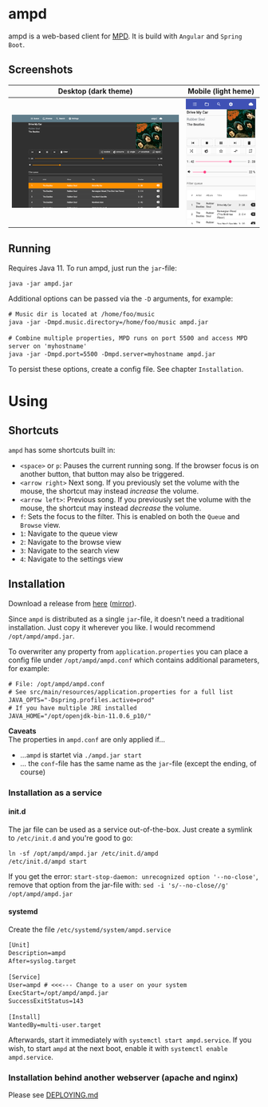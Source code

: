 # ampd

ampd is a web-based client for [MPD](https://www.musicpd.org/). It is build with `Angular` and `Spring Boot`.


## Screenshots

Desktop (dark theme)             |  Mobile (light heme)
:-------------------------:|:-------------------------:
![Screenshot of ampd on a desktop](.github/desktop.png)  |  ![Screenshot of ampd on a mobile device](.github/mobile.png)
 
## Running

Requires Java 11. To run ampd, just run the `jar`-file:
```
java -jar ampd.jar
```

Additional options can be passed via the `-D` arguments, for example:
```
# Music dir is located at /home/foo/music
java -jar -Dmpd.music.directory=/home/foo/music ampd.jar

# Combine multiple properties, MPD runs on port 5500 and access MPD server on 'myhostname'
java -jar -Dmpd.port=5500 -Dmpd.server=myhostname ampd.jar
```
To persist these options, create a config file. See chapter `Installation`.

# Using
## Shortcuts

`ampd` has some shortcuts built in:

 * `<space>` or `p`: Pauses the current running song. If the browser focus is on another button, that button may also be triggered.
 * `<arrow right>` Next song. If you previously set the volume with the mouse, the shortcut may instead *increase* the volume.
 * `<arrow left>`: Previous song. If you previously set the volume with the mouse, the shortcut may instead *decrease* the volume.
 * `f`: Sets the focus to the filter. This is enabled on both the `Queue` and `Browse` view.
 * `1`: Navigate to the queue view
 * `2`: Navigate to the browse view
 * `3`: Navigate to the search view
 * `4`: Navigate to the settings view
 
## Installation
 
Download a release from [here](https://github.com/rain0r/ampd/releases) ([mirror](https://static.hihn.org/dl/ampd/)).

Since `ampd` is distributed as a single `jar`-file, it doesn't need a traditional installation. 
Just copy it wherever you like. I would recommend `/opt/ampd/ampd.jar`. 
 
To overwriter any property from `application.properties` you can place a config file 
under `/opt/ampd/ampd.conf` which contains additional parameters, for example:

```
# File: /opt/ampd/ampd.conf
# See src/main/resources/application.properties for a full list
JAVA_OPTS="-Dspring.profiles.active=prod"
# If you have multiple JRE installed 
JAVA_HOME="/opt/openjdk-bin-11.0.6_p10/" 
```

**Caveats**  
The properties in `ampd.conf` are only applied if... 

 - ...`ampd` is startet via `./ampd.jar start`
 - ... the `conf`-file has the same name as the `jar`-file (except the ending, of course) 

### Installation as a service
#### init.d
The jar file can be used as a service out-of-the-box. Just create a symlink to `/etc/init.d` 
and you're good to go:

```
ln -sf /opt/ampd/ampd.jar /etc/init.d/ampd
/etc/init.d/ampd start
```
 
If you get the error: `start-stop-daemon: unrecognized option '--no-close'`, remove that 
option from the jar-file with: `sed -i 's/--no-close//g' /opt/ampd/ampd.jar`

#### systemd

Create the file `/etc/systemd/system/ampd.service`

```
[Unit]
Description=ampd
After=syslog.target

[Service]
User=ampd # <<<--- Change to a user on your system 
ExecStart=/opt/ampd/ampd.jar
SuccessExitStatus=143

[Install]
WantedBy=multi-user.target
```

Afterwards, start it immediately with `systemctl start ampd.service`.
If you wish, to start `ampd` at the next boot, enable it with `systemctl enable ampd.service`.

### Installation behind another webserver (apache and nginx)

Please see [DEPLOYING.md](DEPLOYING.md)
